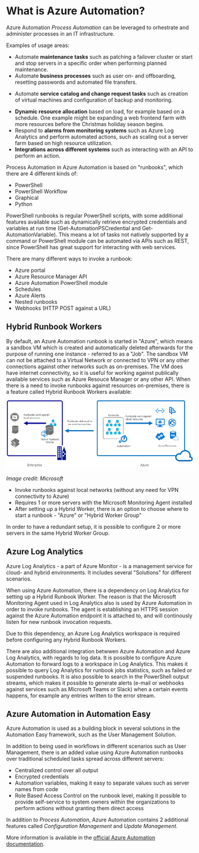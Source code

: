 ﻿# What is Azure Automation?

Azure Automation *Process Automation* can be leveraged to orhestrate and administer processes in an IT infrastructure.

Examples of usage areas:

- Automate **maintenance tasks** such as patching a failover cluster or start and stop servers in a specific order when performing planned maintenance.
- Automate **business processes** such as user on- and offboarding, resetting passwords and automated file transfers.
* Automate **service catalog and change request tasks** such as creation of virtual machines and configuration of backup and monitoring.
- **Dynamic resource allocation** based on load, for example based on a schedule. One example might be expanding a web frontend farm with more resources before the Christmas holiday season begins.
- Respond to **alarms from monitoring systems** such as Azure Log Analytics and perform automated actions, such as scaling out a server farm based on high resource utilization.
- **Integrations across different systems** such as interacting with an API to perform an action.

Process Automation in Azure Automation is based on "runbooks", which there are 4 different kinds of:

- PowerShell
- PowerShell Workflow
- Graphical
- Python

PowerShell runbooks is regular PowerShell scripts, with some additional features available such as dynamically retrieve encrypted credentials and variables at run time (Get-AutomationPSCredential and Get-AutomationVariable). This means a lot of tasks not natively supported by a command or PowerShell module can be automated via APIs such as REST, since PowerShell has great support for interacting with web services.

There are many different ways to invoke a runbook:

- Azure portal
- Azure Resource Manager API
- Azure Automation PowerShell module
- Schedules
- Azure Alerts
- Nested runbooks
- Webhooks (HTTP POST against a URL)

## Hybrid Runbook Workers

By default, an Azure Automation runbook is started in "Azure", which means a sandbox VM which is created and automatically deleted afterwards for the purpose of running one instance - referred to as a "Job".
The sandbox VM can not be attached to a Virtual Network or connected to VPN or any other connections against other networks such as on-premises. The VM does have internet connectivity, so it is useful for working against publically available services such as Azure Resouce Manager or any other API.
When there is a need to invoke runbooks against resources on-premises, there is a feature called Hybrid Runbook Workers available:

![mkdocs](../../img/hybridworker.png)

*Image credit: Microsoft*

- Invoke runbooks against local networks (without any need for VPN connectivity to Azure)
- Requires 1 or more servers with the Microsoft Monitoring Agent installed
- After setting up a Hybrid Worker, there is an option to choose where to start a runbook - "Azure" or "Hybrid Worker Group"

In order to have a redundant setup, it is possible to configure 2 or more servers in the same Hybrid Worker Group.


## Azure Log Analytics

Azure Log Analytics - a part of Azure Monitor - is a management service for cloud- and hybrid environments. It includes several "Solutions" for different scenarios.

When using Azure Automation, there is a dependency on Log Analytics for setting up a Hybrid Runbook Worker. The reason is that the Microsoft Monitoring Agent used in Log Analytics also is used by Azure Automation in order to invoke runbooks. The agent is establishing an HTTPS session against the Azure Automation endpoint it is attached to, and will continously listen for new runbook invocation requests.

Due to this dependency, an Azure Log Analytics workspace is required before configuring any Hybrid Runbook Workers.

There are also additional integration betwwen Azure Automation and Azure Log Analytics, with regards to log data. It is possible to configure Azure Automation to forward logs to a workspace in Log Analytics. This makes it possible to query Log Analytics for runbook jobs statistics, such as failed or suspended runbooks. It is also possible to search in the PowerShell output streams, which makes it possible to generate alerts (e-mail or webhooks against services such as Microsoft Teams or Slack) when a certain events happens, for example any entries written to the error stream.

## Azure Automation in Automation Easy

Azure Automation is used as a building block in several solutions in the Automation Easy framework, such as the User Management Solution.

In addition to being used in workflows in different scenarios such as User Management, there is an added value using Azure Automation runbooks over traditional scheduled tasks spread across different servers:

- Centralized control over all output
- Encrypted credentials
- Automation variables, making it easy to separate values such as server names from code
- Role Based Access Control on the runbook level, making it possible to provide self-service to system owners within the organizations to perform actions without granting them direct access

In addition to *Process Automation*, Azure Automation contains 2 additional features called *Configuration Management* and *Update Management*.

More information is available in the [official Azure Automation documentation](https://docs.microsoft.com/en-us/azure/automation/).